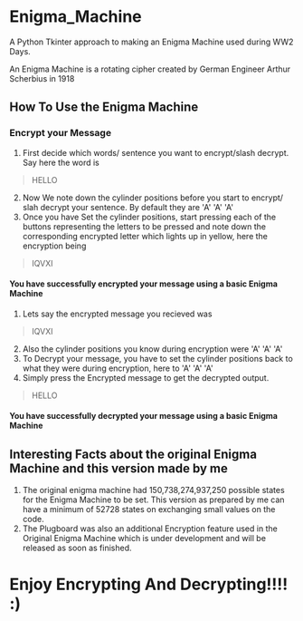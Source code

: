 # Enigma_Machine
A Python Tkinter approach to making an Enigma Machine used during WW2 Days.


An Enigma Machine is a rotating cipher created by German Engineer Arthur Scherbius in 1918


## How To Use the Enigma Machine
### Encrypt your Message
1. First decide which words/ sentence you want to encrypt/slash decrypt. Say here the word is 
  > HELLO
2. Now We note down the cylinder positions before you start to encrypt/ slah decrypt your sentence. By default they are 'A' 'A' 'A'
3. Once you have Set the cylinder positions, start pressing each of the buttons representing the letters to be pressed and note down the corresponding encrypted letter which lights up in yellow, here the encryption being
> IQVXI

#### You have successfully encrypted your message using a basic Enigma Machine

1. Lets say the encrypted message you recieved was 
> IQVXI
2. Also the cylinder positions you know during encryption were 'A' 'A' 'A'
3. To Decrypt your message, you have to set the cylinder positions back to what they were during encryption, here to 'A' 'A' 'A'
4. Simply press the Encrypted message to get the decrypted output.
> HELLO

#### You have successfully decrypted your message using a basic Enigma Machine


## Interesting Facts about the original Enigma Machine and this version made by me
1. The original enigma machine had 150,738,274,937,250 possible states for the Enigma Machine to be set. This version as prepared by me can have a minimum of 52728 states on exchanging small values on the code.
2. The Plugboard was also an additional Encryption feature used in the Original Enigma Machine which is under development and will be released as soon as finished.

# Enjoy Encrypting And Decrypting!!!! :)
